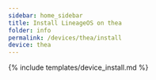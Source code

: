```yaml
---
sidebar: home_sidebar
title: Install LineageOS on thea
folder: info
permalink: /devices/thea/install
device: thea
---
```

{% include templates/device_install.md %}
